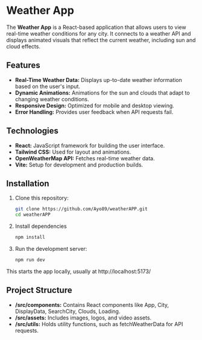 # Weather App


The **Weather App** is a React-based application that allows users to view real-time weather conditions for any city. It connects to a weather API and displays animated visuals that reflect the current weather, including sun and cloud effects.

## Features

- **Real-Time Weather Data:** Displays up-to-date weather information based on the user's input.
- **Dynamic Animations:** Animations for the sun and clouds that adapt to changing weather conditions.
- **Responsive Design:** Optimized for mobile and desktop viewing.
- **Error Handling:** Provides user feedback when API requests fail.

## Technologies

- **React:** JavaScript framework for building the user interface.
- **Tailwind CSS:** Used for layout and animations.
- **OpenWeatherMap API:** Fetches real-time weather data.
- **Vite:** Setup for development and production builds.

## Installation

1. Clone this repository:

   ```bash
   git clone https://github.com/Ayo89/weatherAPP.git
   cd weatherAPP
2. Install dependencies

    ```bash
    npm install
3. Run the development server:
    
    ```bash
    npm run dev
This starts the app locally, usually at http://localhost:5173/

## Project Structure

- **/src/components:** Contains React components like App, City, DisplayData, SearchCity, Clouds, Loading.
- **/src/assets:** Includes images, logos, and video assets.
- **/src/utils:** Holds utility functions, such as fetchWeatherData for API requests.




